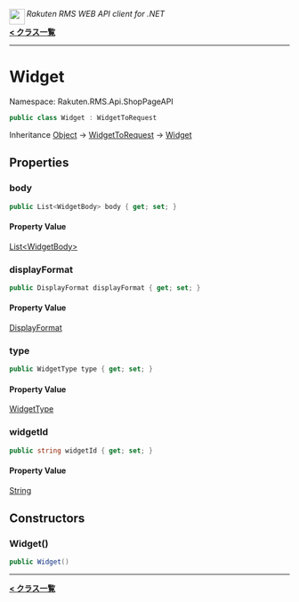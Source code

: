 <img align="left" style="height: 2em;" src="https://webservice.rakuten.co.jp/favicon.ico"><em>Rakuten RMS WEB API client for .NET</em>

[**< クラス一覧**](./)
- - -

# Widget

Namespace: Rakuten.RMS.Api.ShopPageAPI

```csharp
public class Widget : WidgetToRequest
```

Inheritance [Object](https://docs.microsoft.com/en-us/dotnet/api/system.object) → [WidgetToRequest](./rakuten.rms.api.shoppageapi.widgettorequest) → [Widget](./rakuten.rms.api.shoppageapi.widget)

## Properties

### <a id="properties-body"/>**body**

```csharp
public List<WidgetBody> body { get; set; }
```

#### Property Value

[List&lt;WidgetBody&gt;](https://docs.microsoft.com/en-us/dotnet/api/system.collections.generic.list-1)<br>

### <a id="properties-displayformat"/>**displayFormat**

```csharp
public DisplayFormat displayFormat { get; set; }
```

#### Property Value

[DisplayFormat](./rakuten.rms.api.shoppageapi.displayformat)<br>

### <a id="properties-type"/>**type**

```csharp
public WidgetType type { get; set; }
```

#### Property Value

[WidgetType](./rakuten.rms.api.shoppageapi.widgettype)<br>

### <a id="properties-widgetid"/>**widgetId**

```csharp
public string widgetId { get; set; }
```

#### Property Value

[String](https://docs.microsoft.com/en-us/dotnet/api/system.string)<br>

## Constructors

### <a id="constructors-.ctor"/>**Widget()**

```csharp
public Widget()
```


- - -
[**< クラス一覧**](./)
